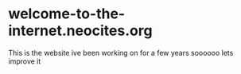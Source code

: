 # welcome-to-the-internet.neocites.org
This is the website ive been working on for a few years soooooo lets improve it
